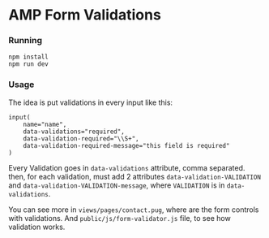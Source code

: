 # AMP Form Validations

### Running

```
npm install
npm run dev
```

### Usage

The idea is put validations in every input like this:

```pug
input(
	name="name",
    data-validations="required",
    data-validation-required="\\S+",
    data-validation-required-message="this field is required"
)
```

Every Validation goes in `data-validations` attribute, comma separated. then, for each validation, must add 2 attributes `data-validation-VALIDATION` and `data-validation-VALIDATION-message`, where `VALIDATION` is in `data-validations`.

You can see more in `views/pages/contact.pug`, where are the form controls with validations.
And `public/js/form-validator.js` file, to see how validation works.